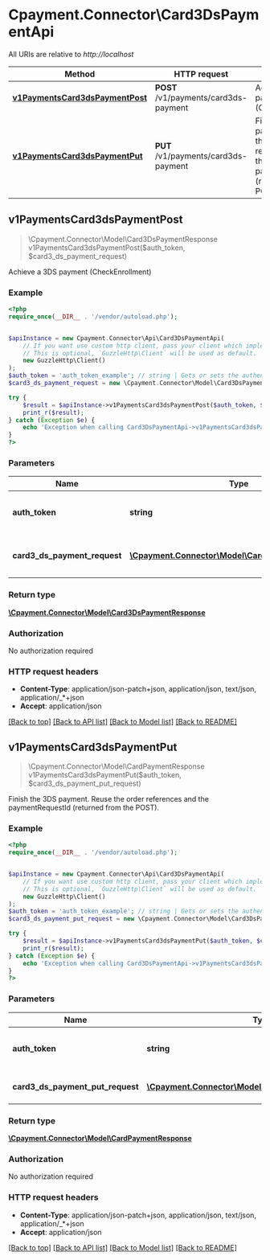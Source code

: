 # Cpayment.Connector\Card3DsPaymentApi

All URIs are relative to *http://localhost*

Method | HTTP request | Description
------------- | ------------- | -------------
[**v1PaymentsCard3dsPaymentPost**](Card3DsPaymentApi.md#v1PaymentsCard3dsPaymentPost) | **POST** /v1/payments/card3ds-payment | Achieve a 3DS payment (CheckEnrollment)
[**v1PaymentsCard3dsPaymentPut**](Card3DsPaymentApi.md#v1PaymentsCard3dsPaymentPut) | **PUT** /v1/payments/card3ds-payment | Finish the 3DS payment.  Reuse the order references and the paymentRequestId (returned from the POST).



## v1PaymentsCard3dsPaymentPost

> \Cpayment.Connector\Model\Card3DsPaymentResponse v1PaymentsCard3dsPaymentPost($auth_token, $card3_ds_payment_request)

Achieve a 3DS payment (CheckEnrollment)

### Example

```php
<?php
require_once(__DIR__ . '/vendor/autoload.php');


$apiInstance = new Cpayment.Connector\Api\Card3DsPaymentApi(
    // If you want use custom http client, pass your client which implements `GuzzleHttp\ClientInterface`.
    // This is optional, `GuzzleHttp\Client` will be used as default.
    new GuzzleHttp\Client()
);
$auth_token = 'auth_token_example'; // string | Gets or sets the authentication token.
$card3_ds_payment_request = new \Cpayment.Connector\Model\Card3DsPaymentRequest(); // \Cpayment.Connector\Model\Card3DsPaymentRequest | All data needed to make a 3DS card payment

try {
    $result = $apiInstance->v1PaymentsCard3dsPaymentPost($auth_token, $card3_ds_payment_request);
    print_r($result);
} catch (Exception $e) {
    echo 'Exception when calling Card3DsPaymentApi->v1PaymentsCard3dsPaymentPost: ', $e->getMessage(), PHP_EOL;
}
?>
```

### Parameters


Name | Type | Description  | Notes
------------- | ------------- | ------------- | -------------
 **auth_token** | **string**| Gets or sets the authentication token. |
 **card3_ds_payment_request** | [**\Cpayment.Connector\Model\Card3DsPaymentRequest**](../Model/Card3DsPaymentRequest.md)| All data needed to make a 3DS card payment | [optional]

### Return type

[**\Cpayment.Connector\Model\Card3DsPaymentResponse**](../Model/Card3DsPaymentResponse.md)

### Authorization

No authorization required

### HTTP request headers

- **Content-Type**: application/json-patch+json, application/json, text/json, application/_*+json
- **Accept**: application/json

[[Back to top]](#) [[Back to API list]](../../README.md#documentation-for-api-endpoints)
[[Back to Model list]](../../README.md#documentation-for-models)
[[Back to README]](../../README.md)


## v1PaymentsCard3dsPaymentPut

> \Cpayment.Connector\Model\CardPaymentResponse v1PaymentsCard3dsPaymentPut($auth_token, $card3_ds_payment_put_request)

Finish the 3DS payment.  Reuse the order references and the paymentRequestId (returned from the POST).

### Example

```php
<?php
require_once(__DIR__ . '/vendor/autoload.php');


$apiInstance = new Cpayment.Connector\Api\Card3DsPaymentApi(
    // If you want use custom http client, pass your client which implements `GuzzleHttp\ClientInterface`.
    // This is optional, `GuzzleHttp\Client` will be used as default.
    new GuzzleHttp\Client()
);
$auth_token = 'auth_token_example'; // string | Gets or sets the authentication token.
$card3_ds_payment_put_request = new \Cpayment.Connector\Model\Card3DsPaymentPutRequest(); // \Cpayment.Connector\Model\Card3DsPaymentPutRequest | The card payment put request.

try {
    $result = $apiInstance->v1PaymentsCard3dsPaymentPut($auth_token, $card3_ds_payment_put_request);
    print_r($result);
} catch (Exception $e) {
    echo 'Exception when calling Card3DsPaymentApi->v1PaymentsCard3dsPaymentPut: ', $e->getMessage(), PHP_EOL;
}
?>
```

### Parameters


Name | Type | Description  | Notes
------------- | ------------- | ------------- | -------------
 **auth_token** | **string**| Gets or sets the authentication token. |
 **card3_ds_payment_put_request** | [**\Cpayment.Connector\Model\Card3DsPaymentPutRequest**](../Model/Card3DsPaymentPutRequest.md)| The card payment put request. | [optional]

### Return type

[**\Cpayment.Connector\Model\CardPaymentResponse**](../Model/CardPaymentResponse.md)

### Authorization

No authorization required

### HTTP request headers

- **Content-Type**: application/json-patch+json, application/json, text/json, application/_*+json
- **Accept**: application/json

[[Back to top]](#) [[Back to API list]](../../README.md#documentation-for-api-endpoints)
[[Back to Model list]](../../README.md#documentation-for-models)
[[Back to README]](../../README.md)

